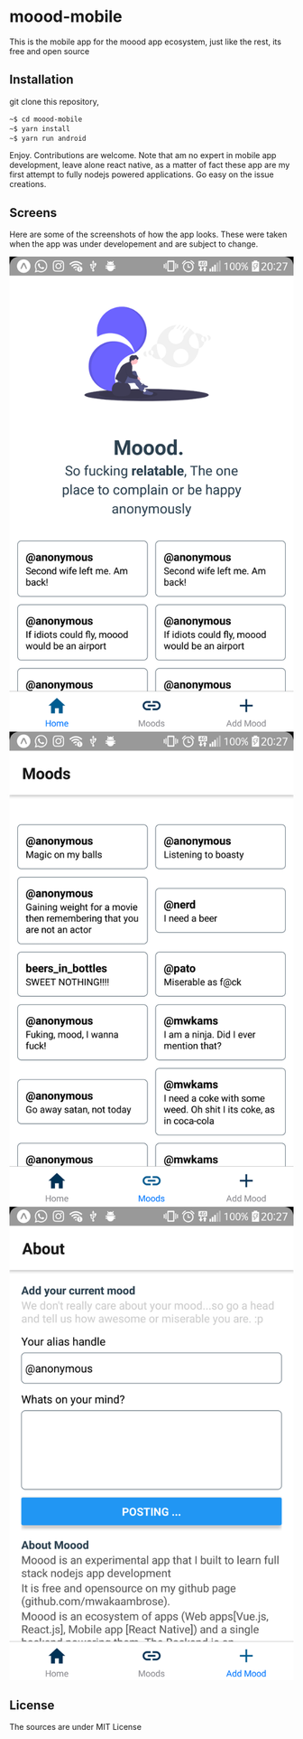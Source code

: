 # moood-mobile
This is the mobile app for the moood app ecosystem, just like the rest, its free and open source
## Installation
git clone this repository,
```bash 
~$ cd moood-mobile
~$ yarn install
~$ yarn run android
```

Enjoy. Contributions are welcome. Note that am no expert in mobile app development, 
leave alone react native, as a matter of fact these app are my first attempt to fully nodejs
powered applications.
Go easy on the issue creations.

## Screens
Here are some of the screenshots of how the app looks. These were taken when the app was under developement
and are subject to change.

![alt text](https://raw.githubusercontent.com/mwakaambrose/moood-mobile/master/screenshots/1.png)
![alt text](https://raw.githubusercontent.com/mwakaambrose/moood-mobile/master/screenshots/2.png)
![alt text](https://raw.githubusercontent.com/mwakaambrose/moood-mobile/master/screenshots/3.png)



## License 
The sources are under MIT License